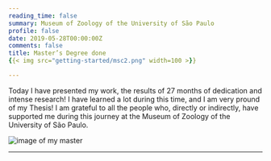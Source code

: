```yaml
---
reading_time: false
summary: Museum of Zoology of the University of São Paulo
profile: false
date: 2019-05-28T00:00:00Z
comments: false
title: Master’s Degree done
{{< img src="getting-started/msc2.png" width=100 >}}

---
```

Today I have presented my work, the results of 27 months of dedication and intense research! 
I have learned a lot during this time, and I am very pround of my Thesis! I am grateful to all the people who, directly or indirectly, 
have supported me during this journey at the Museum of Zoology of the University of São Paulo.

![image of my master](https://raw.githubusercontent.com/rosanafcunha/rosanafcunha/master/content/post/getting-started/msc2.png "Masters Degree")

---

